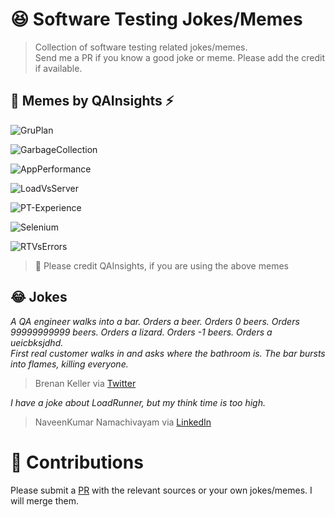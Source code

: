 # 😆 Software Testing Jokes/Memes

> Collection of software testing related jokes/memes.  
> Send me a PR if you know a good joke or meme. Please add the credit if available.


## 🎨 Memes by QAInsights ⚡


![GruPlan](./memes/GruPlan.jpg)  

![GarbageCollection](./memes/GarbageCollection.jpg)  

![AppPerformance](./memes/AppPerformance.jpg)  

![LoadVsServer](./memes/LoadVsServer.jpg)  

![PT-Experience](./memes/PT-Experience.jpg)  

![Selenium](./memes/Selenium.jpg)  

![RTVsErrors](./memes/RTVsErrors.jpg)


> 🙏 Please credit QAInsights, if you are using the above memes


## 😂 Jokes

*A QA engineer walks into a bar. Orders a beer. Orders 0 beers. Orders 99999999999 beers. Orders a lizard. Orders -1 beers. Orders a ueicbksjdhd.  
First real customer walks in and asks where the bathroom is. The bar bursts into flames, killing everyone.*

> <p align="left">Brenan Keller via <a href="https://twitter.com/brenankeller/status/1068615953989087232?lang=en">Twitter</a></p>

*I have a joke about LoadRunner, but my think time is too high.*  
> <p align="left">NaveenKumar Namachivayam via <a href="https://www.linkedin.com/posts/naveenkumarn_loadrunner-performancetesting-activity-6696591926348582912-Mu1K/">LinkedIn</a></p>


# 🙏 Contributions

Please submit a [PR](https://github.com/QAInsights/Testing-Jokes-Memes/pulls) with the relevant sources or your own jokes/memes. I will merge them.
